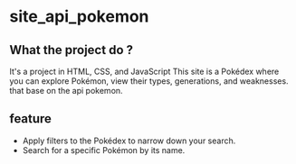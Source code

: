 # site_api_pokemon

## What the project do ?

It's a project in HTML, CSS, and JavaScript
This site is a Pokédex where you can explore Pokémon, view their types, generations, and weaknesses.
that base on the api pokemon.

## feature
- Apply filters to the Pokédex to narrow down your search.
- Search for a specific Pokémon by its name.
